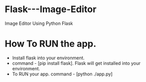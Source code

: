 # Flask---Image-Editor
Image Editor Using Python Flask

# How To RUN the app.
* Install flask into your environment.
* command - [pip install flask]. Flask will get installed into your environment.
* To RUN your app. command - [python ./app.py]
